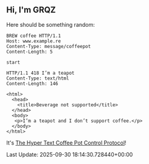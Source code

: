 ## Hi, I'm GRQZ
Here should be something random:  
```http
BREW coffee HTTP/1.1
Host: www.example.re
Content-Type: message/coffeepot
Content-Length: 5

start
```

```http
HTTP/1.1 418 I’m a teapot
Content-Type: text/html
Content-Length: 146

<html>
  <head>
    <title>Beverage not supported</title>
  </head>
  <body>
   <p>I’m a teapot and I don’t support coffee.</p>
  </body>
</html>
```
It's [The Hyper Text Coffee Pot Control Protocol](<https://datatracker.ietf.org/doc/html/rfc7168>)!



Last Update: 2025-09-30 18:14:30.728440+00:00

